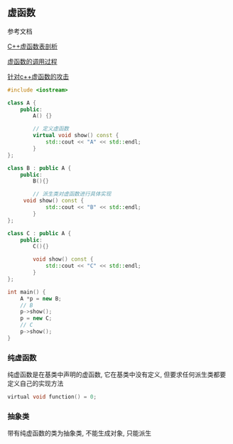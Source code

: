<!--
 * @Description:
 * @Version: 1.0
 * @Author: DaLao
 * @Email: dalao@xxx.com
 * @Date: 2021-10-13 21:14:11
 * @LastEditors: dalao
 * @LastEditTime: 2023-03-13 01:26:38
-->

## 虚函数

参考文档

[C++虚函数表剖析](https://leehao.me/C-%E8%99%9A%E5%87%BD%E6%95%B0%E8%A1%A8%E5%89%96%E6%9E%90/)

[虚函数的调用过程](https://www.cnblogs.com/a-ray-of-sunshine/p/3416031.html)

[针对c++虚函数的攻击](https://song-10.gitee.io/2020/07/11/pwn-2020-07-11-cpp-vtable/)

```c++
#include <iostream>

class A {
    public:
        A() {}

        // 定义虚函数
        virtual void show() const {
            std::cout << "A" << std::endl;
        }
};

class B : public A {
    public:
        B(){}

        // 派生类对虚函数进行具体实现
     void show() const {
            std::cout << "B" << std::endl;
        }
};

class C : public A {
    public:
        C(){}

        void show() const {
            std::cout << "C" << std::endl;
        }
};

int main() {
    A *p = new B;
    // B
    p->show();
    p = new C;
    // C
    p->show();
}
```


### 纯虚函数

纯虚函数是在基类中声明的虚函数, 它在基类中没有定义, 但要求任何派生类都要定义自己的实现方法

```c
virtual void function() = 0;
```


### 抽象类

带有纯虚函数的类为抽象类, 不能生成对象, 只能派生